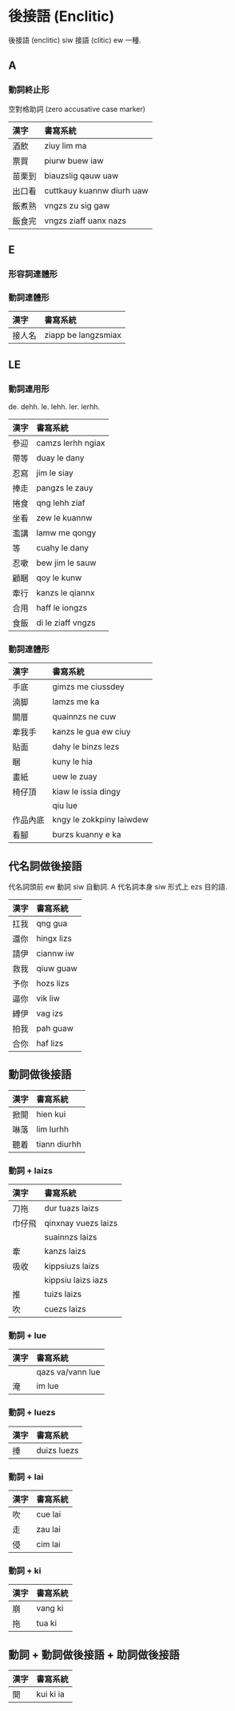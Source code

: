 # 後接語 (Enclitic)

後接語 (enclitic) siw 接語 (clitic) ew 一種.

## A

### 動詞終止形

空對格助詞 (zero accusative case marker)

| 漢字 | 書寫系統 |
| :--- | :--- |
| 酒飲 | ziuy lim ma |
| 票買 | piurw buew iaw |
| 苗栗到 | biauzslig qauw uaw |
| 出口看 | cuttkauy kuannw diurh uaw |
| 飯煮熟 | vngzs zu sig gaw |
| 飯食完 | vngzs ziaff uanx nazs |

## E

### 形容詞連體形

### 動詞連體形

| 漢字 | 書寫系統 |
| :--- | :--- |
| 接人名 | ziapp be langzsmiax |

## LE

### 動詞連用形

de. dehh. le. lehh. ler. lerhh.

| 漢字 | 書寫系統 |
| :--- | :--- |
| 參迎 | camzs lerhh ngiax |
| 帶等 | duay le dany |
| 忍寫 | jim le siay |
| 捧走 | pangzs le zauy |
| 捲食 | qng lehh ziaf |
| 坐看 | zew le kuannw |
| 濫講 | lamw me qongy |
| 等 | cuahy le dany |
| 忍嗽 | bew jim le sauw |
| 顧睏 | qoy le kunw |
| 牽行 | kanzs le qiannx |
| 合用 | haff le iongzs |
| 食飯 | di le ziaff vngzs |

### 動詞連體形

| 漢字 | 書寫系統 |
| :--- | :--- |
| 手底 | gimzs me ciussdey |
| 湳脚 | lamzs me ka |
| 關厝 | quainnzs ne cuw |
| 牽我手 | kanzs le gua ew ciuy |
| 貼面 | dahy le binzs lezs |
| 睏 | kuny le hia |
| 畫紙 | uew le zuay |
| 椅仔頂 | kiaw le issia dingy |
|| qiu lue |
| 作品內底 | kngy le zokkpiny laiwdew |
| 看腳 | burzs kuanny e ka |

## 代名詞做後接語

代名詞頭前 ew 動詞 siw 自動詞. A 代名詞本身 siw 形式上 ezs 目的語.

| 漢字 | 書寫系統 |
| :--- | :--- |
| 扛我 | qng gua |
| 還你 | hingx lizs |
| 請伊 | ciannw iw |
| 救我 | qiuw guaw |
| 予你 | hozs lizs |
| 逼你 | vik liw |
| 縛伊 | vag izs |
| 拍我 | pah guaw |
| 合你 | haf lizs |

## 動詞做後接語

| 漢字 | 書寫系統 |
| :--- | :--- |
| 掀開 | hien kui |
| 啉落 | lim lurhh |
| 聽着 | tiann diurhh |

### 動詞 + laizs

| 漢字 | 書寫系統 |
| :--- | :--- |
| 刀拖 | dur tuazs laizs |
| 巾仔飛 | qinxnay vuezs laizs |
|| suainnzs laizs |
| 牽 | kanzs laizs |
| 吸收 | kippsiuzs laizs |
|| kippsiu laizs iazs |
| 推 | tuizs laizs |
| 吹 | cuezs laizs |

### 動詞 + lue

| 漢字 | 書寫系統 |
| :--- | :--- |
|| qazs va/vann lue |
| 淹 | im lue |

### 動詞 + luezs

| 漢字 | 書寫系統 |
| :--- | :--- |
| 捶 | duizs luezs |

### 動詞 + lai

| 漢字 | 書寫系統 |
| :--- | :--- |
| 吹 | cue lai |
| 走 | zau lai |
| 侵 | cim lai |

### 動詞 + ki

| 漢字 | 書寫系統 |
| :--- | :--- |
| 崩 | vang ki |
| 拖 | tua ki |

## 動詞 + 動詞做後接語 + 助詞做後接語

| 漢字 | 書寫系統 |
| :--- | :--- |
| 開 | kui ki ia |
